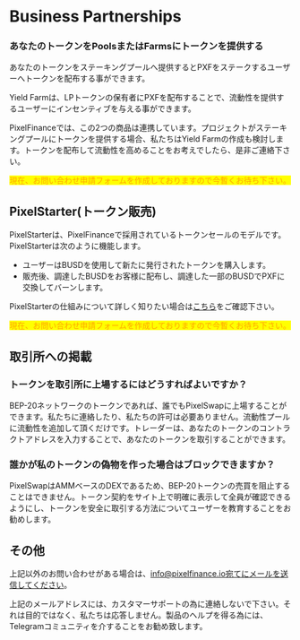 # Business Partnerships

### あなたのトークンをPoolsまたはFarmsにトークンを提供する

あなたのトークンをステーキングプールへ提供するとPXFをステークするユーザーへトークンを配布する事ができます。

Yield Farmは、LPトークンの保有者にPXFを配布することで、流動性を提供するユーザーにインセンティブを与える事ができます。

PixelFinanceでは、この2つの商品は連携しています。プロジェクトがステーキングプールにトークンを提供する場合、私たちはYield Farmの作成も検討します。トークンを配布して流動性を高めることをお考えでしたら、是非ご連絡下さい。

<mark style="color:orange;">現在、お問い合わせ申請フォームを作成しておりますので今暫くお待ち下さい。</mark>

## PixelStarter(トークン販売)

PixelStarterは、PixelFinanceで採用されているトークンセールのモデルです。PixelStarterは次のように機能します。

* ユーザーはBUSDを使用して新たに発行されたトークンを購入します。
* 販売後、調達したBUSDをお客様に配布し、調達した一部のBUSDでPXFに交換してバーンします。

PixelStarterの仕組みについて詳しく知りたい場合は[こちら](../../pixelswap-product/pixel-starter/)をご確認下さい。

<mark style="color:orange;">現在、お問い合わせ申請フォームを作成しておりますので今暫くお待ち下さい。</mark>

## 取引所への掲載

### トークンを取引所に上場するにはどうすればよいですか？

BEP-20ネットワークのトークンであれば、誰でもPixelSwapに上場することができます。私たちに連絡したり、私たちの許可は必要ありません。流動性プールに流動性を追加して頂くだけです。トレーダーは、あなたのトークンのコントラクトアドレスを入力することで、あなたのトークンを取引することができます。

### 誰かが私のトークンの偽物を作った場合はブロックできますか？

PixelSwapはAMMベースのDEXであるため、BEP-20トークンの売買を阻止することはできません。トークン契約をサイト上で明確に表示して全員が確認できるようにし、トークンを安全に取引する方法についてユーザーを教育することをお勧めします。

## その他

上記以外のお問い合わせがある場合は、info@pixelfinance.io宛てにメールを送信してください。

上記のメールアドレスには、カスタマーサポートの為に連絡しないで下さい。それは目的ではなく、私たちは応答しません。製品のヘルプを得る為には、Telegramコミュニティを介することをお勧め致します。
